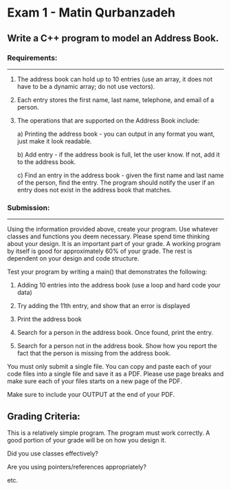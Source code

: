 # Exam 1 - Matin Qurbanzadeh

## Write a C++ program to model an Address Book. 


### Requirements:
***
1. The address book can hold up to 10 entries (use an array, it does not have to be a dynamic array; do not use vectors).

2. Each entry stores the first name, last name, telephone, and email of a person.

3. The operations that are supported on the Address Book include:

   a) Printing the address book - you can output in any format you want, just make it look readable.

   b) Add entry - if the address book is full, let the user know. If not, add it to the address book.

   c) Find an entry in the address book - given the first name and last name of the person, find the entry. The program should notify the user if an entry does not exist in the address book that matches.

 

### Submission:
***

Using the information provided above, create your program. Use whatever classes and functions you deem necessary. Please spend time thinking about your design. It is an important part of your grade. A working program by itself is good for approximately 60% of your grade. The rest is dependent on your design and code structure.

Test your program by writing a main() that demonstrates the following:

1. Adding 10 entries into the address book (use a loop and hard code your data)

2. Try adding the 11th entry, and show that an error is displayed

3. Print the address book

4. Search for a person in the address book. Once found, print the entry.

5. Search for a person not in the address book. Show how you report the fact that the person is missing from the address book.

 

You must only submit a single file. You can copy and paste each of your code files into a single file and save it as a PDF. Please use page breaks and make sure each of your files starts on a new page of the PDF.

Make sure to include your OUTPUT at the end of your PDF.

 

## Grading Criteria:

This is a relatively simple program. The program must work correctly. A good portion of your grade will be on how you design it. 

Did you use classes effectively?

Are you using pointers/references appropriately?

etc.
